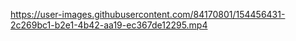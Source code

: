 


https://user-images.githubusercontent.com/84170801/154456431-2c269bc1-b2e1-4b42-aa19-ec367de12295.mp4

